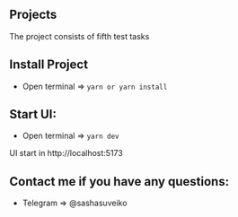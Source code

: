 ## Projects

The project consists of fifth test tasks

## Install Project
- Open terminal => `yarn or yarn install`

## Start UI:
- Open terminal => `yarn dev`

UI start in http://localhost:5173

## Contact me if you have any questions: 
- Telegram => @sashasuveiko